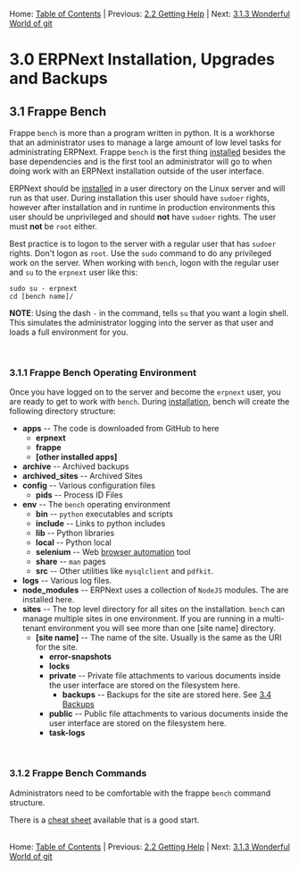 Home: [Table of Contents](../ "Table of Contents") | Previous: [2.2 Getting Help](../introduction/help "Getting Help") | Next: [3.1.3 Wonderful World of git](git "The Wonderful World of git")

# 3.0 ERPNext Installation, Upgrades and Backups

## 3.1 Frappe Bench

Frappe `bench` is more than a program written in python. It is a workhorse that an administrator uses to manage a large amount of low level tasks for administrating ERPNext. Frappe `bench` is the first thing [installed](install "Installing ERPNext") besides the base dependencies and is the first tool an administrator will go to when doing work with an ERPNext installation outside of the user interface.

ERPNext should be [installed](install "Installing ERPNext") in a user directory on the Linux server and will run as that user. During installation this user should have `sudoer` rights, however after installation and in runtime in production environments this user should be unprivileged and should **not** have `sudoer` rights. The user must **not** be `root` either.

Best practice is to logon to the server with a regular user that has `sudoer` rights. Don't logon as `root`. Use the `sudo` command to do any privileged work on the server. When working with `bench`, logon with the regular user and `su` to the `erpnext` user like this:

    sudo su - erpnext
    cd [bench name]/

**NOTE**: Using the dash ` - ` in the command, tells `su` that you want a login shell. This simulates the administrator logging into the server as that user and loads a full environment for you.

<a name="OpEnv">&nbsp;</a>
### 3.1.1 Frappe Bench Operating Environment

Once you have logged on to the server and become the `erpnext` user, you are ready to get to work with `bench`. During [installation](install "Installing ERPNext"), bench will create the following directory structure:

* **apps** -- The code is downloaded from GitHub to here
    * **erpnext**
    * **frappe**
    * **[other installed apps]**
* **archive** -- Archived backups
* **archived_sites** -- Archived Sites
* **config** -- Various configuration files
    * **pids** -- Process ID Files
* **env** -- The `bench` operating environment
    * **bin** -- `python` executables and scripts
    * **include** -- Links to python includes
    * **lib** -- Python libraries
    * **local** -- Python local
    * **selenium** -- Web [browser automation](http://www.seleniumhq.org/ "Selenium Website") tool
    * **share** -- `man` pages
    * **src** -- Other utilities like `mysqlclient` and `pdfkit`.
* **logs** -- Various log files.
* **node_modules** -- ERPNext uses a collection of `NodeJS` modules. The are installed here.
* **sites** -- The top level directory for all sites on the installation. `bench` can manage multiple sites in one environment. If you are running in a multi-tenant environment you will see more than one [site name] directory.
    * **[site name]** -- The name of the site. Usually is the same as the URI for the site.
        * **error-snapshots**
        * **locks**
        * **private** -- Private file attachments to various documents inside the user interface are stored on the filesystem here.
            * **backups** -- Backups for the site are stored here. See [3.4 Backups](backup "Backing up ERPNext")
        * **public** -- Public file attachments to various documents inside the user interface are stored on the filesystem here.
        * **task-logs**

<a name="Cmd">&nbsp;</a>
### 3.1.2 Frappe Bench Commands

Administrators need to be comfortable with the frappe `bench` command structure.

There is a [cheat sheet](https://frappe.io/docs/user/en/bench/resources/bench-commands-cheatsheet "Frappe Bench Commands Cheetsheet") available that is a good start.<br /><br />

Home: [Table of Contents](../ "Table of Contents") | Previous: [2.2 Getting Help](../introduction/help "Getting Help") | Next: [3.1.3 Wonderful World of git](git "The Wonderful World of git")
